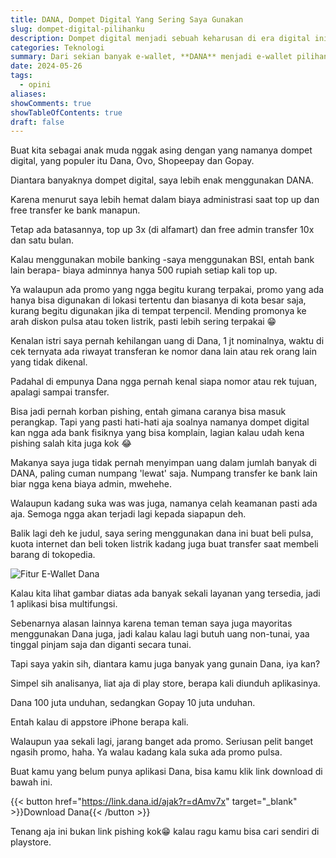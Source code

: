 ```yaml
---
title: DANA, Dompet Digital Yang Sering Saya Gunakan
slug: dompet-digital-pilihanku
description: Dompet digital menjadi sebuah keharusan di era digital ini, sebuah opsi transaksi yang hampir wajib di setiap lini kehidupan kita.
categories: Teknologi
summary: Dari sekian banyak e-wallet, **DANA** menjadi e-wallet pilihan saya untuk bertransaksi online, menghemat beberapa ribu rupiah karena hampir tidak ada biaya admin saat top up dan transfer.
date: 2024-05-26
tags:
  - opini
aliases:
showComments: true
showTableOfContents: true
draft: false
---
```


Buat kita sebagai anak muda nggak asing dengan yang namanya dompet digital, yang populer itu Dana, Ovo, Shopeepay dan Gopay.

Diantara banyaknya dompet digital, saya lebih enak menggunakan DANA.

Karena menurut saya lebih hemat dalam biaya administrasi saat top up dan free transfer ke bank manapun.

Tetap ada batasannya, top up 3x (di alfamart) dan free admin transfer 10x dan satu bulan.

Kalau menggunakan mobile banking -saya menggunakan BSI, entah bank lain berapa- biaya adminnya hanya 500 rupiah setiap kali top up.

Ya walaupun ada promo yang ngga begitu kurang terpakai, promo yang ada hanya bisa digunakan di lokasi tertentu dan biasanya di kota besar saja, kurang begitu digunakan jika di tempat terpencil. Mending promonya ke arah diskon pulsa atau token listrik, pasti lebih sering terpakai 😁

Kenalan istri saya pernah kehilangan uang di Dana, 1 jt nominalnya, waktu di cek ternyata ada riwayat transferan ke nomor dana lain atau rek orang lain yang tidak dikenal.

Padahal di empunya Dana ngga pernah kenal siapa nomor atau rek tujuan, apalagi sampai transfer.

Bisa jadi pernah korban pishing, entah gimana caranya bisa masuk perangkap. Tapi yang pasti hati-hati aja soalnya namanya dompet digital kan ngga ada bank fisiknya yang bisa komplain, lagian kalau udah kena pishing salah kita juga kok 😂

Makanya saya juga tidak pernah menyimpan uang dalam jumlah banyak di DANA, paling cuman numpang 'lewat' saja. Numpang transfer ke bank lain biar ngga kena biaya admin, mwehehe.

Walaupun kadang suka was was juga, namanya celah keamanan pasti ada aja. Semoga ngga akan terjadi lagi kepada siapapun deh.

Balik lagi deh ke judul, saya sering menggunakan dana ini buat beli pulsa, kuota internet dan beli token listrik kadang juga buat transfer saat membeli barang di tokopedia.

![Fitur E-Wallet Dana](./ewallet-andalan/fitur-pembayaran.jpg 'Layanan di Aplikasi Dana')

Kalau kita lihat gambar diatas ada banyak sekali layanan yang tersedia, jadi 1 aplikasi bisa multifungsi.

Sebenarnya alasan lainnya karena teman teman saya juga mayoritas menggunakan Dana juga, jadi kalau kalau lagi butuh uang non-tunai, yaa tinggal pinjam saja dan diganti secara tunai.

Tapi saya yakin sih, diantara kamu juga banyak yang gunain Dana, iya kan?

Simpel sih analisanya, liat aja di play store, berapa kali diunduh aplikasinya.

Dana 100 juta unduhan, sedangkan Gopay 10 juta unduhan.

Entah kalau di appstore iPhone berapa kali.

Walaupun yaa sekali lagi, jarang banget ada promo. Seriusan pelit banget ngasih promo, haha. Ya walau kadang kala suka ada promo pulsa.

Buat kamu yang belum punya aplikasi Dana, bisa kamu klik link download di bawah ini.

{{< button href="https://link.dana.id/ajak?r=dAmv7x" target="_blank" >}}Download Dana{{< /button >}}

Tenang aja ini bukan link pishing kok😁 kalau ragu kamu bisa cari sendiri di playstore.
